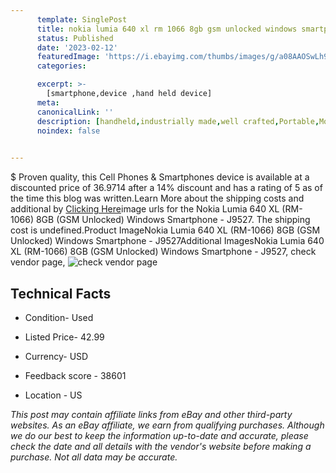 ```yaml
---
      template: SinglePost
      title: nokia lumia 640 xl rm 1066 8gb gsm unlocked windows smartphone j9527
      status: Published
      date: '2023-02-12'
      featuredImage: 'https://i.ebayimg.com/thumbs/images/g/a08AAOSwLh9j0VoD/s-l225.jpg'
      categories: 

      excerpt: >-
        [smartphone,device ,hand held device]
      meta:
      canonicalLink: ''
      description: [handheld,industrially made,well crafted,Portable,Mobile,Compact,Convenient,Lightweight,Maneuverable,Man-portable,Miniature,Carriable,Hand-held,Light,Holdable,Transportable,Mobile device,Pocket-sized,On-the-go,Wireless,Cordless,Compact size,Convenient size, smartphone,device ,hand held device]
      noindex: false

        
---
```

$
    Proven quality, this Cell Phones & Smartphones device is available at a discounted price of 36.9714 after a 14% discount and has a rating of 5 as of the time this blog was written.Learn More about the shipping costs and additional by [Clicking Here](https://www.ebay.com/itm/134424498915?hash=item1f4c5312e3%3Ag%3Aa08AAOSwLh9j0VoD&mkevt=1&mkcid=1&mkrid=711-53200-19255-0&campid=%253CePNCampaignId%253E&customid=%253CreferenceId%253E&toolid=10049)image urls for the Nokia Lumia 640 XL (RM-1066) 8GB (GSM Unlocked) Windows Smartphone - J9527. The shipping cost is undefined.Product ImageNokia Lumia 640 XL (RM-1066) 8GB (GSM Unlocked) Windows Smartphone - J9527Additional ImagesNokia Lumia 640 XL (RM-1066) 8GB (GSM Unlocked) Windows Smartphone - J9527, check vendor page, ![check vendor page](https://origin-galleryplus.ebayimg.com/ws/web/134424498915_2_0_1/225x225.jpg,https://origin-galleryplus.ebayimg.com/ws/web/134424498915_3_0_1/225x225.jpg,https://origin-galleryplus.ebayimg.com/ws/web/134424498915_4_0_1/225x225.jpg,https://origin-galleryplus.ebayimg.com/ws/web/134424498915_5_0_1/225x225.jpg,https://origin-galleryplus.ebayimg.com/ws/web/134424498915_6_0_1/225x225.jpg,https://origin-galleryplus.ebayimg.com/ws/web/134424498915_7_0_1/225x225.jpg,https://origin-galleryplus.ebayimg.com/ws/web/134424498915_8_0_1/225x225.jpg,https://origin-galleryplus.ebayimg.com/ws/web/134424498915_9_0_1/225x225.jpg)
    
    

 ## Technical Facts 



     
      

 - Condition- Used 


      

 - Listed Price- 42.99 


      

 - Currency- USD 


      

 - Feedback score - 38601 


      

 - Location - US 


      
      

 *_This post may contain affiliate links from eBay and other third-party websites. As an eBay affiliate, we earn from qualifying purchases. Although we do our best to keep the information up-to-date and accurate, please check the date and all details with the vendor's website before making a purchase. Not all data may be accurate._*



    
    
    
    
    